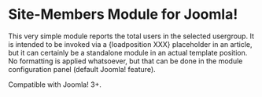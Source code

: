 # Site-Members Module for Joomla!

This very simple module reports the total users in the selected usergroup. It is intended to be invoked via a {loadposition XXX} placeholder in an article, but it can certainly be a standalone module in an actual template position. No formatting is applied whatsoever, but that can be done in the module configuration panel (default Joomla! feature).

Compatible with Joomla! 3+.
